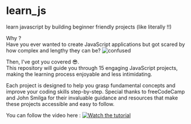# learn_js
learn javascript by building beginner friendly projects (like literally !!) 

Why ? <br>
Have you ever wanted to create JavaScript applications but got scared by how complex and lengthy they can be?
![confused](https://github.com/user-attachments/assets/1e71cb49-ce06-410d-aa67-52303169860d)

Then, I've got you covered 😎.<br> This repository will guide you through 15 engaging JavaScript projects, making the learning process enjoyable and less intimidating.

Each project is designed to help you grasp fundamental concepts and improve your coding skills step-by-step. Special thanks to freeCodeCamp and John Smilga for their invaluable guidance and resources that make these projects accessible and easy to follow.

You can follow the video here : [![Watch the tutorial](https://img.youtube.com/vi/3PHXvlpOkf4/0.jpg)](https://youtu.be/3PHXvlpOkf4?si=HWWLqNQkJJFY6l4n)
